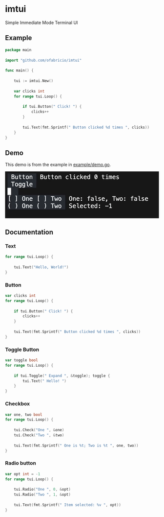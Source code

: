 # imtui

Simple Immediate Mode Terminal UI

## Example

```go
package main

import "github.com/ofabricio/imtui"

func main() {

    tui := imtui.New()

    var clicks int
    for range tui.Loop() {

        if tui.Button(" Click! ") {
            clicks++
        }

        tui.Text(fmt.Sprintf(" Button clicked %d times ", clicks))
    }
}
```

## Demo

This demo is from the example in [example/demo.go](example/demo.go).

<p align="center">
  <img src="/.github/demo.gif" />
</p>

## Documentation

### Text

```go
for range tui.Loop() {

    tui.Text("Hello, World!")
}
```

### Button

```go
var clicks int
for range tui.Loop() {

    if tui.Button(" Click! ") {
        clicks++
    }

    tui.Text(fmt.Sprintf(" Button clicked %d times ", clicks))
}
```

### Toggle Button

```go
var toggle bool
for range tui.Loop() {

    if tui.Toggle(" Expand ", &toggle); toggle {
        tui.Text(" Hello! ")
    }
}
```

### Checkbox

```go
var one, two bool
for range tui.Loop() {

    tui.Check("One ", &one)
    tui.Check("Two ", &two)

    tui.Text(fmt.Sprintf(" One is %t; Two is %t ", one, two))
}
```

### Radio button

```go
var opt int = -1
for range tui.Loop() {

    tui.Radio("One ", 0, &opt)
    tui.Radio("Two ", 1, &opt)

    tui.Text(fmt.Sprintf(" Item selected: %v ", opt))
}
```
